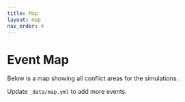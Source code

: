```yaml
---
title: Map
layout: map
nav_order: 4
---
```


# Event Map

Below is a map showing all conflict areas for the simulations.

Update `_data/map.yml` to add more events.
